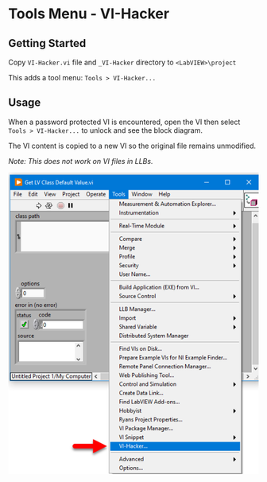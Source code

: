 # Tools Menu - VI-Hacker

## Getting Started

Copy `VI-Hacker.vi` file and `_VI-Hacker` directory to `<LabVIEW>\project`

This adds a tool menu: `Tools > VI-Hacker...`

## Usage

When a password protected VI is encountered, open the VI then
select `Tools > VI-Hacker...` to unlock and see the block diagram.

The VI content is copied to a new VI so the original file remains unmodified.

*Note: This does not work on VI files in LLBs.*

![ToolsMenu](../../docs/imgs/ToolsMenu.png)
